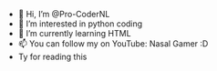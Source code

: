 - 👋 Hi, I’m @Pro-CoderNL
- 👀 I’m interested in python coding
- 🌱 I’m currently learning HTML
- 📫 You can follow my on YouTube: Nasal Gamer :D
- Ty for reading this
